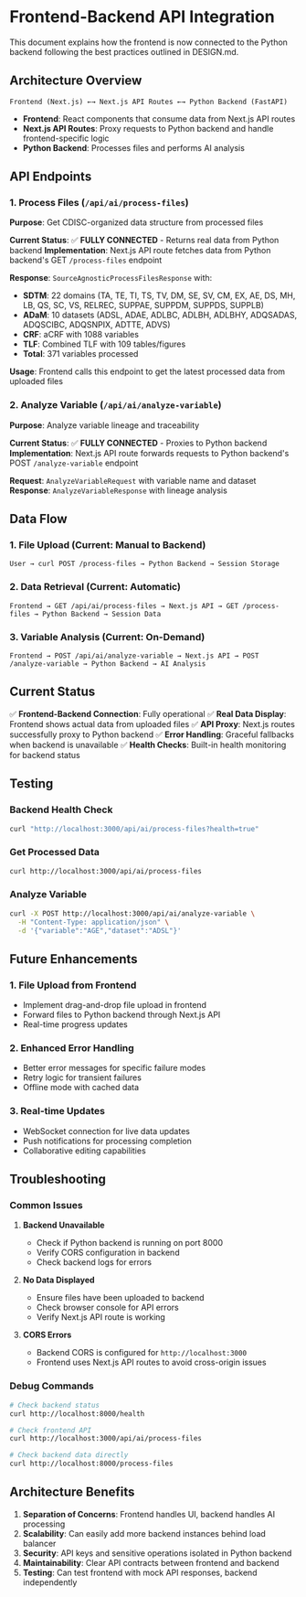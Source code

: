 # Frontend-Backend API Integration

This document explains how the frontend is now connected to the Python backend following the best practices outlined in DESIGN.md.

## Architecture Overview

```
Frontend (Next.js) ←→ Next.js API Routes ←→ Python Backend (FastAPI)
```

- **Frontend**: React components that consume data from Next.js API routes
- **Next.js API Routes**: Proxy requests to Python backend and handle frontend-specific logic
- **Python Backend**: Processes files and performs AI analysis

## API Endpoints

### 1. Process Files (`/api/ai/process-files`)

**Purpose**: Get CDISC-organized data structure from processed files

**Current Status**: ✅ **FULLY CONNECTED** - Returns real data from Python backend
**Implementation**: Next.js API route fetches data from Python backend's GET `/process-files` endpoint

**Response**: `SourceAgnosticProcessFilesResponse` with:
- **SDTM**: 22 domains (TA, TE, TI, TS, TV, DM, SE, SV, CM, EX, AE, DS, MH, LB, QS, SC, VS, RELREC, SUPPAE, SUPPDM, SUPPDS, SUPPLB)
- **ADaM**: 10 datasets (ADSL, ADAE, ADLBC, ADLBH, ADLBHY, ADQSADAS, ADQSCIBC, ADQSNPIX, ADTTE, ADVS)
- **CRF**: aCRF with 1088 variables
- **TLF**: Combined TLF with 109 tables/figures
- **Total**: 371 variables processed

**Usage**: Frontend calls this endpoint to get the latest processed data from uploaded files

### 2. Analyze Variable (`/api/ai/analyze-variable`)

**Purpose**: Analyze variable lineage and traceability

**Current Status**: ✅ **FULLY CONNECTED** - Proxies to Python backend
**Implementation**: Next.js API route forwards requests to Python backend's POST `/analyze-variable` endpoint

**Request**: `AnalyzeVariableRequest` with variable name and dataset
**Response**: `AnalyzeVariableResponse` with lineage analysis

## Data Flow

### 1. File Upload (Current: Manual to Backend)
```
User → curl POST /process-files → Python Backend → Session Storage
```

### 2. Data Retrieval (Current: Automatic)
```
Frontend → GET /api/ai/process-files → Next.js API → GET /process-files → Python Backend → Session Data
```

### 3. Variable Analysis (Current: On-Demand)
```
Frontend → POST /api/ai/analyze-variable → Next.js API → POST /analyze-variable → Python Backend → AI Analysis
```

## Current Status

✅ **Frontend-Backend Connection**: Fully operational
✅ **Real Data Display**: Frontend shows actual data from uploaded files
✅ **API Proxy**: Next.js routes successfully proxy to Python backend
✅ **Error Handling**: Graceful fallbacks when backend is unavailable
✅ **Health Checks**: Built-in health monitoring for backend status

## Testing

### Backend Health Check
```bash
curl "http://localhost:3000/api/ai/process-files?health=true"
```

### Get Processed Data
```bash
curl http://localhost:3000/api/ai/process-files
```

### Analyze Variable
```bash
curl -X POST http://localhost:3000/api/ai/analyze-variable \
  -H "Content-Type: application/json" \
  -d '{"variable":"AGE","dataset":"ADSL"}'
```

## Future Enhancements

### 1. File Upload from Frontend
- Implement drag-and-drop file upload in frontend
- Forward files to Python backend through Next.js API
- Real-time progress updates

### 2. Enhanced Error Handling
- Better error messages for specific failure modes
- Retry logic for transient failures
- Offline mode with cached data

### 3. Real-time Updates
- WebSocket connection for live data updates
- Push notifications for processing completion
- Collaborative editing capabilities

## Troubleshooting

### Common Issues

1. **Backend Unavailable**
   - Check if Python backend is running on port 8000
   - Verify CORS configuration in backend
   - Check backend logs for errors

2. **No Data Displayed**
   - Ensure files have been uploaded to backend
   - Check browser console for API errors
   - Verify Next.js API route is working

3. **CORS Errors**
   - Backend CORS is configured for `http://localhost:3000`
   - Frontend uses Next.js API routes to avoid cross-origin issues

### Debug Commands

```bash
# Check backend status
curl http://localhost:8000/health

# Check frontend API
curl http://localhost:3000/api/ai/process-files

# Check backend data directly
curl http://localhost:8000/process-files
```

## Architecture Benefits

1. **Separation of Concerns**: Frontend handles UI, backend handles AI processing
2. **Scalability**: Can easily add more backend instances behind load balancer
3. **Security**: API keys and sensitive operations isolated in Python backend
4. **Maintainability**: Clear API contracts between frontend and backend
5. **Testing**: Can test frontend with mock API responses, backend independently
